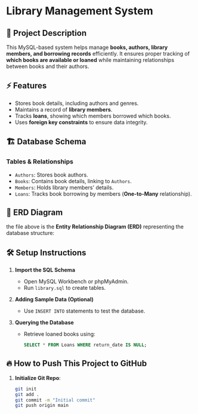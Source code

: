 # Library Management System  

## 📌 Project Description  
This MySQL-based system helps manage **books, authors, library members, and borrowing records** efficiently. It ensures proper tracking of **which books are available or loaned** while maintaining relationships between books and their authors.  

## ⚡ Features  
- Stores book details, including authors and genres.  
- Maintains a record of **library members**.  
- Tracks **loans**, showing which members borrowed which books.  
- Uses **foreign key constraints** to ensure data integrity.  

## 🏗️ Database Schema  
### **Tables & Relationships**  
- `Authors`: Stores book authors.  
- `Books`: Contains book details, linking to `Authors`.  
- `Members`: Holds library members' details.  
- `Loans`: Tracks book borrowing by members (**One-to-Many** relationship).  

## 📌 ERD Diagram  
the file above is the **Entity Relationship Diagram (ERD)** representing the database structure:

## 🛠️ Setup Instructions  
1. **Import the SQL Schema**  
   - Open MySQL Workbench or phpMyAdmin.  
   - Run `library.sql` to create tables.  

2. **Adding Sample Data (Optional)**  
   - Use `INSERT INTO` statements to test the database.  

3. **Querying the Database**  
   - Retrieve loaned books using:  
     ```sql
     SELECT * FROM Loans WHERE return_date IS NULL;
     ```

## 🔥 How to Push This Project to GitHub  
1. **Initialize Git Repo**:  
   ```bash
   git init
   git add .
   git commit -m "Initial commit"
   git push origin main
